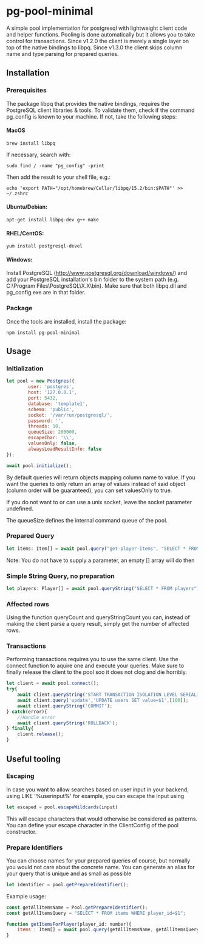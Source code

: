 # pg-pool-minimal
A simple pool implementation for postgresql with lightweight client code and helper functions.
Pooling is done automatically but it allows you to take control for transactions.
Since v1.2.0 the client is merely a single layer on top of the native bindings to libpq.
Since v1.3.0 the client skips column name and type parsing for prepared queries.

## Installation

### Prerequisites

The package libpq that provides the native bindings, requires the PostgreSQL client libraries & tools. To validate them, check if the command pg_config is known to your machine. If not, take the following steps:

#### MacOS

```
brew install libpq
```

If necessary, search with:
```
sudo find / -name "pg_config" -print
```

Then add the result to your shell file, e.g.:
```
echo 'export PATH="/opt/homebrew/Cellar/libpq/15.2/bin:$PATH"' >> ~/.zshrc
```

#### Ubuntu/Debian:

```
apt-get install libpq-dev g++ make
```

#### RHEL/CentOS:

```
yum install postgresql-devel
```

#### Windows:

Install PostgreSQL (http://www.postgresql.org/download/windows/) and add your PostgreSQL installation's bin folder to the system path (e.g. C:\Program Files\PostgreSQL\X.X\bin). Make sure that both libpq.dll and pg_config.exe are in that folder.


### Package

Once the tools are installed, install the package:

```
npm install pg-pool-minimal
```

## Usage

### Initialization

```javascript
let pool = new Postgres({
        user: 'postgres',
        host: '127.0.0.1',
        port: 5432,
        database: 'template1',
        schema: 'public',
        socket: '/var/run/postgresql/',
        password: '',
        threads: 10,
        queueSize: 200000,
        escapeChar: '\\',
        valuesOnly: false,
        alwaysLoadResultInfo: false
});

await pool.initialize();
```

By default queries will return objects mapping column name to value. If you want the queries to only return an array of values instead of said object (column order will be guaranteed), you can set valuesOnly to true.

If you do not want to or can use a unix socket, leave the socket parameter undefined.

The queueSize defines the internal command queue of the pool.

### Prepared Query

```javascript
let items: Item[] = await pool.query("get-player-items", "SELECT * FROM items WHERE player_id=$1", [player_id]);
```
Note: You do not have to supply a parameter, an empty [] array will do then

### Simple String Query, no preparation

```javascript
let players: Player[] = await pool.queryString("SELECT * FROM players");
```

### Affected rows

Using the function queryCount and queryStringCount you can, instead of making the client parse a query result, simply get the number of affected rows.

### Transactions

Performing transactions requires you to use the same client.
Use the connect function to aquire one and execute your queries.
Make sure to finally release the client to the pool soo it does not clog and die horribly.

```javascript
let client = await pool.connect();
try{
    await client.queryString('START TRANSACTION ISOLATION LEVEL SERIALIZABLE;');
    await client.query('update','UPDATE users SET value=$1',[100]);
    await client.queryString('COMMIT');
} catch(error){
    //Handle error
    await client.queryString('ROLLBACK');
} finally{
    client.release();
}
```

## Useful tooling

### Escaping

In case you want to allow searches based on user input in your backend, using LIKE '%userinput%' for example,
you can escape the input using

```javascript
let escaped = pool.escapeWildcards(input)
```

This will escape characters that would otherwise be considered as patterns.
You can define your escape character in the ClientConfig of the pool constructor.

### Prepare Identifiers

You can choose names for your prepared queries of course, but normally you would not care about the concrete name.
You can generate an alias for your query that is unique and as small as possible

```javascript
let identifier = pool.getPrepareIdentifier();
```

Example usage:

```javascript
const getAllItemsName = Pool.getPrepareIdentifier();
const getAllItemsQuery = "SELECT * FROM items WHERE player_id=$1";

function getItemsForPlayer(player_id: number){
    items : Item[] = await pool.query(getAllItemsName, getAllItemsQuery, [player_id]);
}
```



